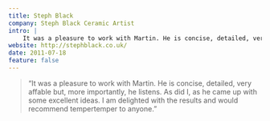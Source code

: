 ```yaml
---
title: Steph Black
company: Steph Black Ceramic Artist
intro: |
    It was a pleasure to work with Martin. He is concise, detailed, very affable but, more importantly, he listens.
website: http://stephblack.co.uk/
date: 2011-07-18
feature: false
---
```


> “It was a pleasure to work with Martin. He is concise, detailed, very affable but, more importantly, he listens. As did I, as he came up with some excellent ideas. I am delighted with the results and would recommend tempertemper to anyone.”
